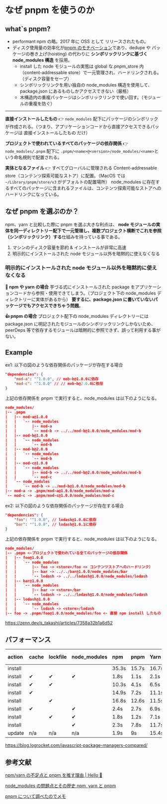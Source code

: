 # なぜ pnpm を使うのか

## what`s pnpm?

- performant npm の略。2017 年に OSS として リリースされたもの。
- ディスク使用量の効率化が[pnpm のモチベーション](https://pnpm.io/motivation#saving-disk-space)であり、dedupe や パッケージの巻き上げ(hoisting) の代わりに **シンボリックリンクに基づく node_modules 構造** を採用。
  - install した node モジュールの実態は global な.pnpm_store 内（content-addressable store）で一元管理され、ハードリンクされる。（ディスク容量をセーブ）
  - シンボリックリンクを用い独自の node_modules 構造を使用して、package.json にあるものしかアクセスできない（厳格）
  - 木構造内の重複パッケージはシンボリックリンクで使い回す。（モジュールの重複を防ぐ）

---

**直接インストールしたもの**
👉 `node_modules` 配下にパッケージのシンボリックが作成される。（つまり、アプリケーションコードから直接アクセスできるパッケージは 直接インストールしたもの だけ）

**プロジェクトで使われているすべてのパッケージの依存関係**
👉 `node_modules/.pnpm` 配下に `.pnpm/<name>@<version>/node_modules/<name>`という命名規則で配置される。

**実体となるファイル**
👉 すべてグローバルに管理される Content-addressable store（コンテンツ探索可能なストア）に配置。（MacOS では `~/Library/pnpm/store/v3` がデフォルトの配置場所）
node_modules に存在するすべてのパッケージに含まれるファイルは、コンテンツ探索可能なストアへのハードリンクになっている。

## なぜ pnpm を選ぶのか？

npm、yarn と比較した際に pnpm を選ぶ大きな利点は、
**node モジュールの実体を同一ディレクトリー配下で一元管理し、複数プロジェクト横断でこれを参照（シンボリックリンク）する**仕組みを持っている事である。

1. マシンのディスク容量を節約 & インストールが非常に高速
2. 明示的にインストールされた node モジュール以外を暗黙的に使えなくなる

### 明示的にインストールされた node モジュール以外を暗黙的に使えなくなる

**🤔 npm や yarn の場合**
芋づる式にインストールされた package をアプリケーションコードから参照・使用できてしまう。（プロジェクト下の node_modules ディレクトリーに実体があるから）
**要するに、package.json に書いていないパッケージでもアクセスできちゃう問題**。

**👍 pnpm の場合**
プロジェクト配下の node_modules ディレクトリーには package.json に明記されたモジュールのシンボリックリンクしかないため、peerDeps 等で依存するモジュールは暗黙的に参照できず、誤って利用する事がない。

## Example

ex1: 以下の図のような依存関係のパッケージが存在する場合

```json
"dependencies": {
    "mod-a": "^1.0.0", // mob-b@1.0.0に依存
    "mod-c": "^1.0.0" // // mob-b@2.0.0に依存
}
```

上記の依存関係を pnpm で実行すると、node_modules は以下のようになる。

```json
node_modules/
|-- .pnpm
|   |-- mod-a@1.0.0
|   |   `-- node_modules
|   |       |-- mod-a
|   |       `-- mod-b -> ../../mod-b@1.0.0/node_modules/mod-b
|   |-- mod-b@1.0.0
|   |   `-- node_modules
|   |       `-- mod-b
|   |-- mod-b@2.0.0
|   |   `-- node_modules
|   |       `-- mod-b
|   |-- mod-c@1.0.0
|   |   `-- node_modules
|   |       |-- mod-b -> ../../mod-b@2.0.0/node_modules/mod-b
|   |       `-- mod-c
|   `-- node_modules
|       `-- mod-b -> ../mod-b@1.0.0/node_modules/mod-b
|-- mod-a -> .pnpm/mod-a@1.0.0/node_modules/mod-a
`-- mod-c -> .pnpm/mod-c@1.0.0/node_modules/mod-c
```

ex2: 以下の図のような依存関係のパッケージが存在する場合

```json
"dependencies": {
    "foo": "^1.0.0", // lodash@1.0.0に依存
    "bar": "^1.0.0", // lodash@1.0.1に依存
}
```

上記の依存関係を pnpm で実行すると、node_modules は以下のようになる。

```json
node_modules/
|-- .pnpm <-プロジェクトで使われている全てのパッケージの依存関係
|   |-- foo@1.0.0
|   |   `-- node_modules
|   |       |-- foo -> <store>/foo <= コンテンツストアへのハードリンク）
|   |       |-- bar -> ../../bar@1.0.0/node_modules/bar
|   |       `-- lodash -> ../../lodash@1.0.0/node_modules/lodash
|   |-- bar@1.0.0
|   |   `-- node_modules
|   |       |-- bar -> <store>/bar
|   |       `-- lodash -> ../../lodash@1.0.0/node_modules/lodash
|   |-- lodash@1.0.0
|   |   `-- node_modules
|   |       `-- lodash -> <store>/lodash
|-- foo -> .pnpm/foo@1.0.0/node_modules/foo <- 直接 npm install したもの（コンテンツストアへのハードリンク）
```

<https://zenn.dev/s_takashi/articles/7358a32b1a6d52>

## パフォーマンス

| action  | cache | lockfile | node_modules | npm   | pnpm  | Yarn  | Yarn PnP |
| :------ | :---- | :------- | :----------- | :---- | :---- | :---- | :------- |
| install |       |          |              | 35.3s | 15.7s | 16.7s | 22.9s    |
| install | ✔     | ✔        | ✔            | 1.8s  | 1.1s  | 2.1s  | n/a      |
| install | ✔     | ✔        |              | 10.3s | 4.1s  | 6.5s  | 1.42     |
| install | ✔     |          |              | 14.9s | 7.2s  | 11.1s | 6.1s     |
| install |       | ✔        |              | 16.8s | 12.6s | 11.5s | 17.2s    |
| install | ✔     |          | ✔            | 2.4s  | 2.7s  | 6.9s  | n/a      |
| install |       | ✔        | ✔            | 1.8s  | 1.2s  | 7.1s  | n/a      |
| install |       |          | ✔            | 2.3s  | 7.8s  | 11.7s | n/a      |
| update  | n/a   | n/a      | n/a          | 1.9s  | 9s    | 15.4s | 28.3s    |

<https://blog.logrocket.com/javascript-package-managers-compared/>

## 参考文献

[npm/yarn の不足点と pnpm を推す理由 | Hello 🎨](https://xingyahao.com/j/pnpm-npm-yarn.html)

[node_modules の問題点とその歴史 npm, yarn と pnpm](https://zenn.dev/saggggo/articles/dbd739508ac212)

[pnpm について調べたのでメモ](https://zenn.dev/s_takashi/articles/7358a32b1a6d52)
